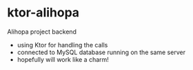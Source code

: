 # ktor-alihopa
 Alihopa project backend

- using Ktor for handling the calls
- connected to MySQL database running on the same server
- hopefully will work like a charm!
